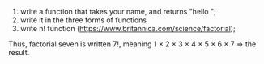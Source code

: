 1) write a function that takes your name, and returns "hello <name>";
2) write it in the three forms of functions
3) write n! function (https://www.britannica.com/science/factorial);

Thus, factorial seven is written 7!, meaning 1 × 2 × 3 × 4 × 5 × 6 × 7 => the result. 